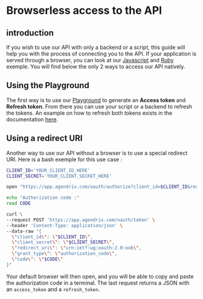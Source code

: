 # Browserless access to the API

## introduction

If you wish to use our API with only a backend or a script, this guide will help you with the process of connecting you to the API. If your application is served through a browser, you can look at our [Javascript](https://github.com/agendrix/public-api-integration-examples/tree/main/js) and [Ruby](https://github.com/agendrix/public-api-integration-examples/tree/main/ruby) exemple.
You will find below the only 2 ways to access our API natively.


## Using the Playground

The first way is to use our [Playground](https://developers.agendrix.com/playground) to generate an **Access token** and **Refresh token**. From there you
can use your script or a backend to refresh the tokens. An example on how to refresh both tokens exists in the documentation [here](https://developers.agendrix.com/documentation#section/OAuth-2.0/Exchange-the-Refresh-Token-for-a-New-Access-Token).

## Using a redirect URI

Another way to use our API without a browser is to use a  special redirect URI. Here is a bash exemple for this use case : 
```bash
CLIENT_ID='YOUR_CLIENT_ID_HERE'
CLIENT_SECRET='YOUR_CLIENT_SECRET_HERE'

open "https://app.agendrix.com/oauth/authorize?client_id=$CLIENT_ID&redirect_uri=urn:ietf:wg:oauth:2.0:oob&response_type=code&scope=read+write"

echo "Authorization code :"
read CODE

curl \
--request POST 'https://app.agendrix.com/oauth/token' \
--header 'Content-Type: application/json' \
--data-raw "{
  \"client_id\": \"$CLIENT_ID\",
  \"client_secret\": \"$CLIENT_SECRET\",
  \"redirect_uri\": \"urn:ietf:wg:oauth:2.0:oob\",
  \"grant_type\": \"authorization_code\",
  \"code\": \"$CODE\"
}"
```

Your default browser will then open, and you will be able to copy and paste the authorization code in a terminal. The last request returns a JSON with an `access_token` and a `refresh_token`.
